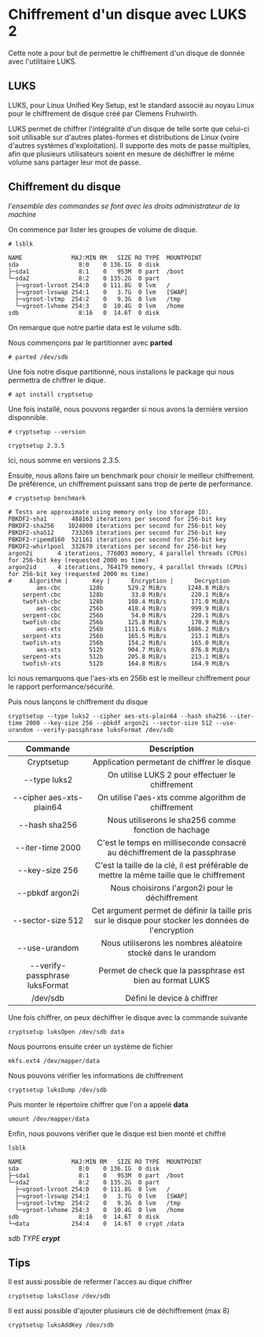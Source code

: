# Chiffrement d'un disque avec LUKS 2

Cette note a pour but de permettre le chiffrement d'un disque de donnée avec l'utilitaire LUKS.

## LUKS 
LUKS, pour Linux Unified Key Setup, est le standard associé au noyau Linux pour le chiffrement de disque créé par Clemens Fruhwirth.

LUKS permet de chiffrer l'intégralité d'un disque de telle sorte que celui-ci soit utilisable sur d'autres plates-formes et distributions de Linux (voire d'autres systèmes d'exploitation). Il supporte des mots de passe multiples, afin que plusieurs utilisateurs soient en mesure de déchiffrer le même volume sans partager leur mot de passe.

## Chiffrement du disque

*l'ensemble des commandes se font avec les droits administrateur de la machine*

On commence par lister les groupes de volume de disque.
```shell
# lsblk
```
```shell
NAME              MAJ:MIN RM   SIZE RO TYPE  MOUNTPOINT
sda                 8:0    0 136.1G  0 disk  
├─sda1              8:1    0   953M  0 part  /boot
└─sda2              8:2    0 135.2G  0 part  
  ├─vgroot-lvroot 254:0    0 111.8G  0 lvm   /
  ├─vgroot-lvswap 254:1    0   3.7G  0 lvm   [SWAP]
  ├─vgroot-lvtmp  254:2    0   9.3G  0 lvm   /tmp
  └─vgroot-lvhome 254:3    0  10.4G  0 lvm   /home
sdb                 8:16   0  14.6T  0 disk  
```
On remarque que notre partie data est le volume sdb.

Nous commençons par le partitionner avec **parted**
```shell
# parted /dev/sdb
```

Une fois notre disque partitionné, nous installons le package qui nous permettra de chiffrer le dique.
```shell
# apt install cryptsetup
```
Une fois installé, nous pouvons regarder si nous avons la dernière version disponnible.

```shell
# cryptsetup --version
```
```shell
cryptsetup 2.3.5
```
Ici, nous somme en versions 2.3.5.

Ensuite, nous allons faire un benchmark pour choisir le meilleur chiffrement. De préférence, un chiffrement puissant sans trop de perte de performance. 
```shell
# cryptsetup benchmark
```
```shell
# Tests are approximate using memory only (no storage IO).
PBKDF2-sha1       488163 iterations per second for 256-bit key
PBKDF2-sha256    1024000 iterations per second for 256-bit key
PBKDF2-sha512     733269 iterations per second for 256-bit key
PBKDF2-ripemd160  521161 iterations per second for 256-bit key
PBKDF2-whirlpool  332670 iterations per second for 256-bit key
argon2i       4 iterations, 776003 memory, 4 parallel threads (CPUs) for 256-bit key (requested 2000 ms time)
argon2id      4 iterations, 764179 memory, 4 parallel threads (CPUs) for 256-bit key (requested 2000 ms time)
#     Algorithm |       Key |      Encryption |      Decryption
        aes-cbc        128b       529.2 MiB/s      1248.8 MiB/s
    serpent-cbc        128b        33.8 MiB/s       220.1 MiB/s
    twofish-cbc        128b       108.4 MiB/s       171.0 MiB/s
        aes-cbc        256b       418.4 MiB/s       999.9 MiB/s
    serpent-cbc        256b        54.0 MiB/s       220.1 MiB/s
    twofish-cbc        256b       125.8 MiB/s       170.9 MiB/s
        aes-xts        256b      1111.6 MiB/s      1086.2 MiB/s
    serpent-xts        256b       165.5 MiB/s       213.1 MiB/s
    twofish-xts        256b       154.2 MiB/s       165.0 MiB/s
        aes-xts        512b       904.7 MiB/s       876.8 MiB/s
    serpent-xts        512b       205.8 MiB/s       213.1 MiB/s
    twofish-xts        512b       164.8 MiB/s       164.9 MiB/s
```

Ici nous remarquons que l'aes-xts en 256b est le meilleur chiffrement pour le rapport performance/sécurité.

Puis nous lançons le chiffrement du disque
```shell
cryptsetup --type luks2 --cipher aes-xts-plain64 --hash sha256 --iter-time 2000 --key-size 256 --pbkdf argon2i --sector-size 512 --use-urandom --verify-passphrase luksFormat /dev/sdb
```
|Commande|Description|
|:---:|:---:|
|Cryptsetup|Application permetant de chiffrer le disque|
|--type luks2|On utilise LUKS 2 pour effectuer le chiffrement|
|--cipher aes-xts-plain64|On utilise l'aes-xts comme algorithm de chiffrement|
|--hash sha256|Nous utiliserons le sha256 comme fonction de hachage|
|--iter-time 2000|C'est le temps en milliseconde consacré au déchiffrement de la passphrase|
|--key-size 256|C'est la taille de la clé, il est préférable de mettre la même taille que le chiffrement|
|--pbkdf argon2i|Nous choisirons l'argon2i pour le déchiffrement|
|--sector-size 512|Cet argument permet de définir la taille pris sur le disque pour stocker les données de l'encryption|
|--use-urandom|Nous utiliserons les nombres aléatoire stocké dans le urandom|
|--verify-passphrase luksFormat|Permet de check que la passphrase est bien au format LUKS|
|/dev/sdb|Défini le device à chiffrer|


Une fois chiffrer, on peux déchiffrer le disque avec la commande suivante
```shell
cryptsetup luksOpen /dev/sdb data
```

Nous pourrons ensuite créer un système de fichier 
```shell
mkfs.ext4 /dev/mapper/data
```

Nous pouvons vérifier les informations de chiffrement 
```shell
cryptsetup luksDump /dev/sdb
```

Puis monter le répertoire chiffrer que l'on a appelé **data**
```shell
umount /dev/mapper/data
```

Enfin, nous pouvons vérifier que le disque est bien monté et chiffré
```shell
lsblk
```
```shell
NAME              MAJ:MIN RM   SIZE RO TYPE  MOUNTPOINT
sda                 8:0    0 136.1G  0 disk  
├─sda1              8:1    0   953M  0 part  /boot
└─sda2              8:2    0 135.2G  0 part  
  ├─vgroot-lvroot 254:0    0 111.8G  0 lvm   /
  ├─vgroot-lvswap 254:1    0   3.7G  0 lvm   [SWAP]
  ├─vgroot-lvtmp  254:2    0   9.3G  0 lvm   /tmp
  └─vgroot-lvhome 254:3    0  10.4G  0 lvm   /home
sdb                 8:16   0  14.6T  0 disk  
└─data            254:4    0  14.6T  0 crypt /data
```
*sdb TYPE **crypt***

## Tips

Il est aussi possible de refermer l'acces au dique chiffrer
```shell
cryptsetup luksClose /dev/sdb
```

Il est aussi possible d'ajouter plusieurs clé de déchiffrement (max 8)
```shell
cryptsetup luksAddKey /dev/sdb
```